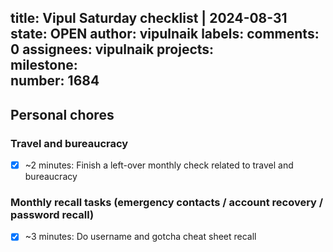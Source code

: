 title:	Vipul Saturday checklist | 2024-08-31
state:	OPEN
author:	vipulnaik
labels:	
comments:	0
assignees:	vipulnaik
projects:	
milestone:	
number:	1684
--
## Personal chores

### Travel and bureaucracy

- [x] ~2 minutes: Finish a left-over monthly check related to travel and bureaucracy

### Monthly recall tasks (emergency contacts / account recovery / password recall)

- [x] ~3 minutes: Do username and gotcha cheat sheet recall

